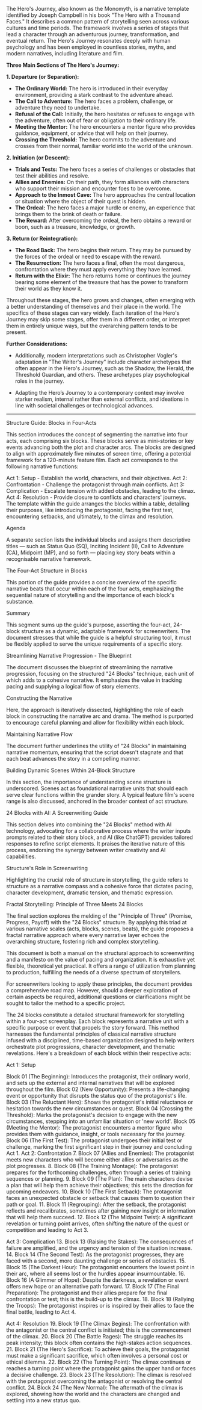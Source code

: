 The Hero's Journey, also known as the Monomyth, is a narrative template identified by Joseph Campbell in his book "The Hero with a Thousand Faces." It describes a common pattern of storytelling seen across various cultures and time periods. The framework involves a series of stages that lead a character through an adventurous journey, transformation, and eventual return. The Hero's Journey resonates deeply with human psychology and has been employed in countless stories, myths, and modern narratives, including literature and film.

**Three Main Sections of The Hero's Journey:**

**1. Departure (or Separation):**

- **The Ordinary World:** The hero is introduced in their everyday environment, providing a stark contrast to the adventure ahead.
- **The Call to Adventure:** The hero faces a problem, challenge, or adventure they need to undertake.
- **Refusal of the Call:** Initially, the hero hesitates or refuses to engage with the adventure, often out of fear or obligation to their ordinary life.
- **Meeting the Mentor:** The hero encounters a mentor figure who provides guidance, equipment, or advice that will help on their journey.
- **Crossing the Threshold:** The hero commits to the adventure and crosses from their normal, familiar world into the world of the unknown.

**2. Initiation (or Descent):**

- **Trials and Tests:** The hero faces a series of challenges or obstacles that test their abilities and resolve.
- **Allies and Enemies:** On their path, they form alliances with characters who support their mission and encounter foes to be overcome.
- **Approach to the Inmost Cave:** The hero approaches the central location or situation where the object of their quest is hidden.
- **The Ordeal:** The hero faces a major hurdle or enemy, an experience that brings them to the brink of death or failure.
- **The Reward:** After overcoming the ordeal, the hero obtains a reward or boon, such as a treasure, knowledge, or growth.

**3. Return (or Reintegration):**

- **The Road Back:** The hero begins their return. They may be pursued by the forces of the ordeal or need to escape with the reward.
- **The Resurrection:** The hero faces a final, often the most dangerous, confrontation where they must apply everything they have learned.
- **Return with the Elixir:** The hero returns home or continues the journey bearing some element of the treasure that has the power to transform their world as they know it.

Throughout these stages, the hero grows and changes, often emerging with a better understanding of themselves and their place in the world. The specifics of these stages can vary widely. Each iteration of the Hero's Journey may skip some stages, offer them in a different order, or interpret them in entirely unique ways, but the overarching pattern tends to be present.

**Further Considerations:**

- Additionally, modern interpretations such as Christopher Vogler's adaptation in "The Writer's Journey" include character archetypes that often appear in the Hero's Journey, such as the Shadow, the Herald, the Threshold Guardian, and others. These archetypes play psychological roles in the journey.

- Adapting the Hero’s Journey to a contemporary context may involve starker realism, internal rather than external conflicts, and ideations in line with societal challenges or technological advances.

---

Structure Guide: Blocks in Four-Acts

This section introduces the concept of segmenting the narrative into four acts, each comprising six blocks. These blocks serve as mini-stories or key events advancing both the plot and character arcs. The blocks are designed to align with approximately five minutes of screen time, offering a potential framework for a 120-minute feature film. Each act corresponds to the following narrative functions:

Act 1: Setup - Establish the world, characters, and their objectives.
Act 2: Confrontation - Challenge the protagonist through main conflicts.
Act 3: Complication - Escalate tension with added obstacles, leading to the climax.
Act 4: Resolution - Provide closure to conflicts and characters' journeys.
The template within the guide arranges the blocks within a table, detailing their purposes, like introducing the protagonist, facing the first test, encountering setbacks, and ultimately, to the climax and resolution.

Agenda

A separate section lists the individual blocks and assigns them descriptive titles — such as Status Quo (SQ), Inciting Incident (II), Call to Adventure (CA), Midpoint (MP), and so forth — placing key story beats within a recognisable narrative framework.

The Four-Act Structure in Blocks

This portion of the guide provides a concise overview of the specific narrative beats that occur within each of the four acts, emphasizing the sequential nature of storytelling and the importance of each block's substance.

Summary

This segment sums up the guide's purpose, asserting the four-act, 24-block structure as a dynamic, adaptable framework for screenwriters. The document stresses that while the guide is a helpful structuring tool, it must be flexibly applied to serve the unique requirements of a specific story.

Streamlining Narrative Progression - The Blueprint

The document discusses the blueprint of streamlining the narrative progression, focusing on the structured "24 Blocks" technique, each unit of which adds to a cohesive narrative. It emphasizes the value in tracking pacing and supplying a logical flow of story elements.

Constructing the Narrative

Here, the approach is iteratively dissected, highlighting the role of each block in constructing the narrative arc and drama. The method is purported to encourage careful planning and allow for flexibility within each block.

Maintaining Narrative Flow

The document further underlines the utility of "24 Blocks" in maintaining narrative momentum, ensuring that the script doesn't stagnate and that each beat advances the story in a compelling manner.

Building Dynamic Scenes Within 24-Block Structure

In this section, the importance of understanding scene structure is underscored. Scenes act as foundational narrative units that should each serve clear functions within the grander story. A typical feature film's scene range is also discussed, anchored in the broader context of act structure.

24 Blocks with AI: A Screenwriting Guide

This section delves into combining the "24 Blocks" method with AI technology, advocating for a collaborative process where the writer inputs prompts related to their story block, and AI (like ChatGPT) provides tailored responses to refine script elements. It praises the iterative nature of this process, endorsing the synergy between writer creativity and AI capabilities.

Structure's Role in Screenwriting

Highlighting the crucial role of structure in storytelling, the guide refers to structure as a narrative compass and a cohesive force that dictates pacing, character development, dramatic tension, and thematic expression.

Fractal Storytelling: Principle of Three Meets 24 Blocks

The final section explores the melding of the "Principle of Three" (Promise, Progress, Payoff) with the "24 Blocks" structure. By applying this triad at various narrative scales (acts, blocks, scenes, beats), the guide proposes a fractal narrative approach where every narrative layer echoes the overarching structure, fostering rich and complex storytelling.

This document is both a manual on the structural approach to screenwriting and a manifesto on the value of pacing and organization. It is exhaustive yet flexible, theoretical yet practical. It offers a range of utilization from planning to production, fulfilling the needs of a diverse spectrum of storytellers.

For screenwriters looking to apply these principles, the document provides a comprehensive road map. However, should a deeper exploration of certain aspects be required, additional questions or clarifications might be sought to tailor the method to a specific project.

The 24 blocks constitute a detailed structural framework for storytelling within a four-act screenplay. Each block represents a narrative unit with a specific purpose or event that propels the story forward. This method harnesses the fundamental principles of classical narrative structure infused with a disciplined, time-based organization designed to help writers orchestrate plot progressions, character development, and thematic revelations. Here's a breakdown of each block within their respective acts:

Act 1: Setup

Block 01 (The Beginning): Introduces the protagonist, their ordinary world, and sets up the external and internal narratives that will be explored throughout the film.
Block 02 (New Opportunity): Presents a life-changing event or opportunity that disrupts the status quo of the protagonist's life.
Block 03 (The Reluctant Hero): Shows the protagonist's initial reluctance or hesitation towards the new circumstances or quest.
Block 04 (Crossing the Threshold): Marks the protagonist's decision to engage with the new circumstances, stepping into an unfamiliar situation or 'new world'.
Block 05 (Meeting the Mentor): The protagonist encounters a mentor figure who provides them with guidance, insight, or tools necessary for the journey.
Block 06 (The First Test): The protagonist undergoes their initial test or challenge, marking the first significant step in their journey and concluding Act 1.
Act 2: Confrontation
7. Block 07 (Allies and Enemies): The protagonist meets new characters who will become either allies or adversaries as the plot progresses.
8. Block 08 (The Training Montage): The protagonist prepares for the forthcoming challenges, often through a series of training sequences or planning.
9. Block 09 (The Plan): The main characters devise a plan that will help them achieve their objectives; this sets the direction for upcoming endeavors.
10. Block 10 (The First Setback): The protagonist faces an unexpected obstacle or setback that causes them to question their path or goal.
11. Block 11 (Regrouping): After the setback, the protagonist reflects and recalibrates, sometimes after gaining new insight or information that will help them succeed.
12. Block 12 (The Midpoint Twist): A significant revelation or turning point arrives, often shifting the nature of the quest or competition and leading to Act 3.

Act 3: Complication
13. Block 13 (Raising the Stakes): The consequences of failure are amplified, and the urgency and tension of the situation increase.
14. Block 14 (The Second Test): As the protagonist progresses, they are faced with a second, more daunting challenge or series of obstacles.
15. Block 15 (The Darkest Hour): The protagonist encounters the lowest point in their arc, where all seems lost or the hurdles appear insurmountable.
16. Block 16 (A Glimmer of Hope): Despite the darkness, a revelation or event offers new hope or an alternative path forward.
17. Block 17 (The Final Preparation): The protagonist and their allies prepare for the final confrontation or test; this is the build-up to the climax.
18. Block 18 (Rallying the Troops): The protagonist inspires or is inspired by their allies to face the final battle, leading to Act 4.

Act 4: Resolution
19. Block 19 (The Climax Begins): The confrontation with the antagonist or the central conflict is initiated; this is the commencement of the climax.
20. Block 20 (The Battle Rages): The struggle reaches its peak intensity; this block often contains the high-stakes action sequences.
21. Block 21 (The Hero's Sacrifice): To achieve their goals, the protagonist must make a significant sacrifice, which often involves a personal cost or ethical dilemma.
22. Block 22 (The Turning Point): The climax continues or reaches a turning point where the protagonist gains the upper hand or faces a decisive challenge.
23. Block 23 (The Resolution): The climax is resolved with the protagonist overcoming the antagonist or resolving the central conflict.
24. Block 24 (The New Normal): The aftermath of the climax is explored, showing how the world and the characters are changed and settling into a new status quo.